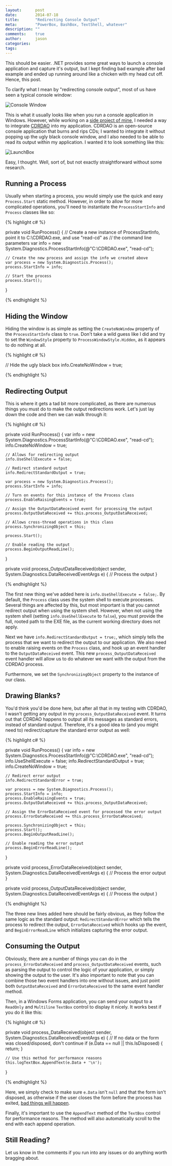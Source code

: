 ```yaml
---
layout:      post
date:        2014-07-18
title:       "Redirecting Console Output"
meta:        "PowerBox, BashBox, TextShell, whatever"
description: ""
comments:    true
author:      jason
categories:  
tags:
---
```


This should be easier. .NET provides some great ways to launch a console application and capture it's output, but I kept finding bad example after bad example and ended up running around like a chicken with my head cut off. Hence, this post.

To clarify what I mean by "redirecting console output", most of us have seen a typical console window:

![Console Window](/public/image/2014-07-18-Redirecting-Console-Output/console-window.png)

This is what it usually looks like when you run a console application in Windows. However, while working on a [side project of mine][labo], I needed a way to integrate [CDRDAO][cdrdao] into my application. CDRDAO is an open-source console application that burns and rips CDs; I wanted to integrate it without popping up the ugly black console window, and I also needed to be able to read its output within my application. I wanted it to look something like this:

![LaunchBox](/public/image/2014-07-18-Redirecting-Console-Output/launchbox.png)

Easy, I thought. Well, sort of, but not exactly straightforward without some research.

Running a Process
-----------------

Usually when starting a process, you would simply use the quick and easy `Process.Start` static method. However, in order to allow for more complicated operations, you'll need to instantiate the `ProcessStartInfo` and `Process` classes like so:

{% highlight c# %}

private void RunProcess()
{
    // Create a new instance of ProcessStartInfo, point it to C:\CDRDAO.exe, and use "read-cd" as
    // the command line parameters
    var info = new System.Diagnostics.ProcessStartInfo(@"C:\CDRDAO.exe", "read-cd");

    // Create the new process and assign the info we created above
    var process = new System.Diagnostics.Process();
    process.StartInfo = info;

    // Start the process
    process.Start();
}

{% endhighlight %}

Hiding the Window
-----------------

Hiding the window is as simple as setting the `CreateNoWindow` property of the `ProcessStartInfo` class to `true`. Don't take a wild guess like I did and try to set the `WindowStyle` property to `ProcessWindowStyle.Hidden`, as it appears to do nothing at all.

{% highlight c# %}

// Hide the ugly black box
info.CreateNoWindow = true;

{% endhighlight %}

Redirecting Output
------------------

This is where it gets a tad bit more complicated, as there are numerous things you must do to make the output redirections work. Let's just lay down the code and then we can walk through it:

{% highlight c# %}

private void RunProcess()
{
    var info = new System.Diagnostics.ProcessStartInfo(@"C:\CDRDAO.exe", "read-cd");
    info.CreateNoWindow = true;

    // Allows for redirecting output
    info.UseShellExecute = false;

    // Redirect standard output
    info.RedirectStandardOutput = true;

    var process = new System.Diagnostics.Process();
    process.StartInfo = info;

    // Turn on events for this instance of the Process class
    process.EnableRaisingEvents = true;

    // Assign the OutputDataReceived event for processing the output
    process.OutputDataReceived += this.process_OutputDataReceived;

    // Allows cross-thread operations in this class
    process.SynchronizingObject = this;

    process.Start();

    // Enable reading the output
    process.BeginOutputReadLine();
}

private void process_OutputDataReceived(object sender, System.Diagnostics.DataReceivedEventArgs e)
{
	// Process the output
}

{% endhighlight %}

The first new thing we've added here is `info.UseShellExecute = false;`. By default, the `Process` class uses the system shell to execute processes. Several things are affected by this, but most important is that you cannot redirect output when using the system shell. However, when not using the system shell (setting `info.UseShellExecute` to `false`), you must provide the full, rooted path to the EXE file, as the current working directory does not apply.

Next we have `info.RedirectStandardOutput = true;`, which simply tells the process that we want to redirect the output to our application. We also need to enable raising events on the `Process` class, and hook up an event handler to the `OutputDataReceived` event. This new `process_OutputDataReceived` event handler will allow us to do whatever we want with the output from the CDRDAO process.

Furthermore, we set the `SynchronizingObject` property to the instance of our class.

Drawing Blanks?
---------------

You'd think you'd be done here, but after all that in my testing with CDRDAO, I wasn't getting any output in my `process_OutputDataReceived` event. It turns out that CDRDAO happens to output all its messages as standard errors, instead of standard output. Therefore, it's a good idea to (and you might need to) redirect/capture the standard error output as well:

{% highlight c# %}

private void RunProcess()
{
    var info = new System.Diagnostics.ProcessStartInfo(@"C:\CDRDAO.exe", "read-cd");
    info.UseShellExecute = false;
    info.RedirectStandardOutput = true;
    info.CreateNoWindow = true;

    // Redirect error output
    info.RedirectStandardError = true;

    var process = new System.Diagnostics.Process();
    process.StartInfo = info;
    process.EnableRaisingEvents = true;
    process.OutputDataReceived += this.process_OutputDataReceived;

    // Assign the ErrorDataReceived event for processed the error output
    process.ErrorDataReceived += this.process_ErrorDataReceived;

    process.SynchronizingObject = this;
    process.Start();
    process.BeginOutputReadLine();

    // Enable reading the error output
    process.BeginErrorReadLine();
}

private void process_ErrorDataReceived(object sender, System.Diagnostics.DataReceivedEventArgs e)
{
    // Process the error output
}

private void process_OutputDataReceived(object sender, System.Diagnostics.DataReceivedEventArgs e)
{
    // Process the output
}

{% endhighlight %}

The three new lines added here should be fairly obvious, as they follow the same logic as the standard output: `RedirectStandardError` which tells the process to redirect the output, `ErrorDataReceived` which hooks up the event, and `BeginErrorReadLine` which initializes capturing the error output.

Consuming the Output
--------------------

Obviously, there are a number of things you can do in the `process_ErrorDataReceived` and `process_OutputDataReceived` events, such as parsing the output to control the logic of your application, or simply showing the output to the user. It's also important to note that you can combine those two event handlers into one without issues, and just point both `OutputDataReceived` and `ErrorDataReceived` to the same event handler method.

Then, in a Windows Forms application, you can send your output to a `ReadOnly` and `Multiline` `TextBox` control to display it nicely. It works best if you do it like this:

{% highlight c# %}

private void process_DataReceived(object sender, System.Diagnostics.DataReceivedEventArgs e)
{
    // If no data or the form was closed/disposed, don't continue
    if (e.Data == null || this.IsDisposed)
    {
        return;
    }

    // Use this method for performance reasons
    this.logTextBox.AppendText(e.Data + '\n');
}

{% endhighlight %}

Here, we simply check to make sure `e.Data` isn't `null` and that the form isn't disposed, as otherwise if the user closes the form before the process has exited, [bad things will happen][btwh].

Finally, it's important to use the `AppendText` method of the `TextBox` control for performance reasons. The method will also automatically scroll to the end with each append operation.

Still Reading?
--------------

Let us know in the comments if you run into any issues or do anything worth bragging about.

[labo]: http://www.launchbox-app.com/
[cdrdao]: http://cdrdao.sourceforge.net/
[btwh]: http://www.georgialogcabin.org/news/George-W-Bush-Elected-President/200011271805.shtml
